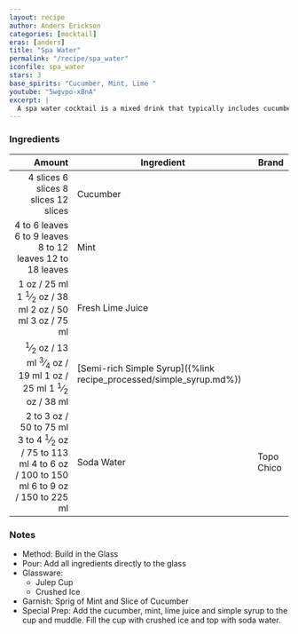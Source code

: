 ```yaml
---
layout: recipe
author: Anders Erickson
categories: [mocktail]
eras: [anders]
title: "Spa Water"
permalink: "/recipe/spa_water"
iconfile: spa_water
stars: 3
base_spirits: "Cucumber, Mint, Lime "
youtube: "5wgvpo-xBnA"
excerpt: |
  A spa water cocktail is a mixed drink that typically includes cucumber slices, simple syrup, lime juice, water, and sparkling water.
---
```


### Ingredients

|                                                                                                                                                                                                                                                                 Amount | Ingredient                                                          | Brand      |
| ---------------------------------------------------------------------------------------------------------------------------------------------------------------------------------------------------------------------------------------------------------------------: | ------------------------------------------------------------------- | ---------- |
|                                                                                                          <span class="onex active">4 slices </span> <span class="onehalfx">6 slices </span> <span class="twox">8 slices </span> <span class="threex">12 slices </span> | Cucumber                                                            |
|                                                                                    <span class="onex active">4 to 6 leaves </span> <span class="onehalfx">6 to 9 leaves </span> <span class="twox">8 to 12 leaves </span> <span class="threex">12 to 18 leaves </span> | Mint                                                                |
|                                                               <span class="onex active">1 oz / 25 ml</span> <span class="onehalfx">1 <sup>1</sup>&frasl;<sub>2</sub> oz / 38 ml</span> <span class="twox">2 oz / 50 ml</span> <span class="threex">3 oz / 75 ml</span> | Fresh Lime Juice                                                    |
| <span class="onex active"> <sup>1</sup>&frasl;<sub>2</sub> oz / 13 ml</span> <span class="onehalfx"> <sup>3</sup>&frasl;<sub>4</sub> oz / 19 ml</span> <span class="twox">1 oz / 25 ml</span> <span class="threex">1 <sup>1</sup>&frasl;<sub>2</sub> oz / 38 ml</span> | [Semi-rich Simple Syrup]({%link recipe_processed/simple_syrup.md%}) |
|              <span class="onex active">2 to 3 oz / 50 to 75 ml</span> <span class="onehalfx">3 to 4 <sup>1</sup>&frasl;<sub>2</sub> oz / 75 to 113 ml</span> <span class="twox">4 to 6 oz / 100 to 150 ml</span> <span class="threex">6 to 9 oz / 150 to 225 ml</span> | Soda Water                                                          | Topo Chico |

### Notes

- Method: Build in the Glass
- Pour: Add all ingredients directly to the glass
- Glassware:
  - Julep Cup
  - Crushed Ice
- Garnish: Sprig of Mint and Slice of Cucumber
- Special Prep: Add the cucumber, mint, lime juice and simple syrup to the cup and muddle. Fill the cup with crushed ice and top with soda water.

<script type="application/ld+json">
{
  "@context": "https://schema.org",
  "@type": "Recipe",
  "author": "{{ page.author }}",
  "description": "{{ page.excerpt | strip_html | replace: '"', "'" }}",
  "image": "{%- for ingredient in site.data[page.iconfile].images.ingredient limit: 1 -%}{{ ingredient.url }}{%- endfor -%}",
  "recipeIngredient": [  " 4 slices Cucumber ",
  "4 to 6 leaves Mint ",
  " 1 oz Fresh Lime Juice ",
  " 0.5 oz Semi-rich Simple Syrup",
  "2 to 3 oz Soda Water "],
  "name": "{{ page.title }}",
  "recipeInstructions": "  {
    '@type': 'HowToStep',
    'text': '- Method: Build in the Glass
'
  },  {
    '@type': 'HowToStep',
    'text': '- Pour: Add all ingredients directly to the glass
'
  },  {
    '@type': 'HowToStep',
    'text': '- Glassware:
'
  },  {
    '@type': 'HowToStep',
    'text': '  - Julep Cup
'
  },  {
    '@type': 'HowToStep',
    'text': '  - Crushed Ice
'
  },  {
    '@type': 'HowToStep',
    'text': '- Garnish: Sprig of Mint and Slice of Cucumber
'
  },  {
    '@type': 'HowToStep',
    'text': '- Special Prep: Add the cucumber, mint, lime juice and simple syrup to the cup and muddle. Fill the cup with crushed ice and top with soda water.
'
  }",
  "recipeYield": "1 cocktail",
  "recipeCategory": "cocktail"
}
</script>
